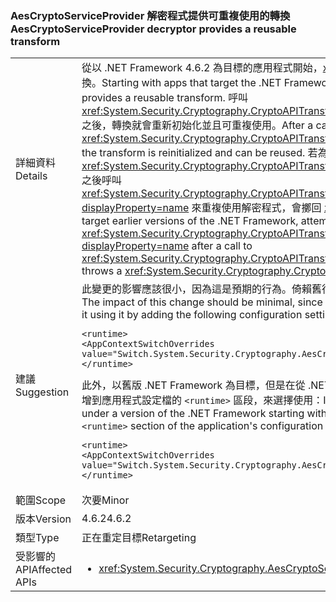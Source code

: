 ### <a name="aescryptoserviceprovider-decryptor-provides-a-reusable-transform"></a><span data-ttu-id="76901-101">AesCryptoServiceProvider 解密程式提供可重複使用的轉換</span><span class="sxs-lookup"><span data-stu-id="76901-101">AesCryptoServiceProvider decryptor provides a reusable transform</span></span>

|   |   |
|---|---|
|<span data-ttu-id="76901-102">詳細資料</span><span class="sxs-lookup"><span data-stu-id="76901-102">Details</span></span>|<span data-ttu-id="76901-103">從以 .NET Framework 4.6.2 為目標的應用程式開始，<xref:System.Security.Cryptography.AesCryptoServiceProvider> 解密程式會提供可重複使用的轉換。</span><span class="sxs-lookup"><span data-stu-id="76901-103">Starting with apps that target the .NET Framework 4.6.2, the <xref:System.Security.Cryptography.AesCryptoServiceProvider> decryptor provides a reusable transform.</span></span> <span data-ttu-id="76901-104">呼叫 <xref:System.Security.Cryptography.CryptoAPITransform.TransformFinalBlock(System.Byte[],System.Int32,System.Int32)?displayProperty=name> 之後，轉換就會重新初始化並且可重複使用。</span><span class="sxs-lookup"><span data-stu-id="76901-104">After a call to <xref:System.Security.Cryptography.CryptoAPITransform.TransformFinalBlock(System.Byte[],System.Int32,System.Int32)?displayProperty=name>, the transform is reinitialized and can be reused.</span></span> <span data-ttu-id="76901-105">若為以舊版 .NET Framework 為目標的應用程式，嘗試透過在呼叫 <xref:System.Security.Cryptography.CryptoAPITransform.TransformFinalBlock(System.Byte[],System.Int32,System.Int32)?displayProperty=name> 之後呼叫 <xref:System.Security.Cryptography.CryptoAPITransform.TransformBlock(System.Byte[],System.Int32,System.Int32,System.Byte[],System.Int32)?displayProperty=name> 來重複使用解密程式，會擲回 <xref:System.Security.Cryptography.CryptographicException> 或產生損毀的資料。</span><span class="sxs-lookup"><span data-stu-id="76901-105">For apps that target earlier versions of the .NET Framework, attempting to reuse the decryptor by calling <xref:System.Security.Cryptography.CryptoAPITransform.TransformBlock(System.Byte[],System.Int32,System.Int32,System.Byte[],System.Int32)?displayProperty=name> after a call to <xref:System.Security.Cryptography.CryptoAPITransform.TransformFinalBlock(System.Byte[],System.Int32,System.Int32)?displayProperty=name> throws a <xref:System.Security.Cryptography.CryptographicException> or produces corrupted data.</span></span>|
|<span data-ttu-id="76901-106">建議</span><span class="sxs-lookup"><span data-stu-id="76901-106">Suggestion</span></span>|<span data-ttu-id="76901-107">此變更的影響應該很小，因為這是預期的行為。倚賴舊行為的應用程式可以藉由將下列組態設定新增到應用程式設定檔的 <code>&lt;runtime&gt;</code> 區段，選擇不使用：</span><span class="sxs-lookup"><span data-stu-id="76901-107">The impact of this change should be minimal, since this is the expected behavior.Applications that depend on the previous behavior can opt out of it using it by adding the following configuration setting to the <code>&lt;runtime&gt;</code> section of the application's configuration file:</span></span><pre><code class="language-xml">&lt;runtime&gt;&#13;&#10;&lt;AppContextSwitchOverrides value=&quot;Switch.System.Security.Cryptography.AesCryptoServiceProvider.DontCorrectlyResetDecryptor=true&quot;/&gt;&#13;&#10;&lt;/runtime&gt;&#13;&#10;</code></pre><span data-ttu-id="76901-108">此外，以舊版 .NET Framework 為目標，但是在從 .NET Framework 4.6.2 開始的 .NET Framework 版本下執行的應用程式，可以藉由將下列組態設定新增到應用程式設定檔的 <code>&lt;runtime&gt;</code> 區段，來選擇使用：</span><span class="sxs-lookup"><span data-stu-id="76901-108">In addition, applications that target a previous version of the .NET Framework but are running under a version of the .NET Framework starting with .NET Framework 4.6.2 can opt in to it by adding the following configuration setting to the <code>&lt;runtime&gt;</code> section of the application's configuration file:</span></span><pre><code class="language-xml">&lt;runtime&gt;&#13;&#10;&lt;AppContextSwitchOverrides value=&quot;Switch.System.Security.Cryptography.AesCryptoServiceProvider.DontCorrectlyResetDecryptor=false&quot;/&gt;&#13;&#10;&lt;/runtime&gt;&#13;&#10;</code></pre>|
|<span data-ttu-id="76901-109">範圍</span><span class="sxs-lookup"><span data-stu-id="76901-109">Scope</span></span>|<span data-ttu-id="76901-110">次要</span><span class="sxs-lookup"><span data-stu-id="76901-110">Minor</span></span>|
|<span data-ttu-id="76901-111">版本</span><span class="sxs-lookup"><span data-stu-id="76901-111">Version</span></span>|<span data-ttu-id="76901-112">4.6.2</span><span class="sxs-lookup"><span data-stu-id="76901-112">4.6.2</span></span>|
|<span data-ttu-id="76901-113">類型</span><span class="sxs-lookup"><span data-stu-id="76901-113">Type</span></span>|<span data-ttu-id="76901-114">正在重定目標</span><span class="sxs-lookup"><span data-stu-id="76901-114">Retargeting</span></span>|
|<span data-ttu-id="76901-115">受影響的 API</span><span class="sxs-lookup"><span data-stu-id="76901-115">Affected APIs</span></span>|<ul><li><xref:System.Security.Cryptography.AesCryptoServiceProvider.CreateDecryptor?displayProperty=nameWithType></li></ul>|

